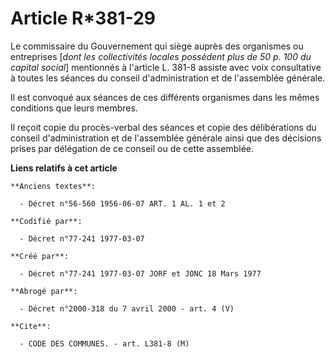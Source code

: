 # Article R*381-29

Le commissaire du Gouvernement qui siège auprès des organismes ou entreprises [*dont les collectivités locales possèdent plus
de 50 p. 100 du capital social*] mentionnés à l'article L. 381-8 assiste avec voix consultative à toutes les séances du
conseil d'administration et de l'assemblée générale.

Il est convoqué aux séances de ces différents organismes dans les mêmes conditions que leurs membres.

Il reçoit copie du procès-verbal des séances et copie des délibérations du conseil d'administration et de l'assemblée
générale ainsi que des décisions prises par délégation de ce conseil ou de cette assemblée.

**Liens relatifs à cet article**

	**Anciens textes**:

	  - Décret n°56-560 1956-06-07 ART. 1 AL. 1 et 2

	**Codifié par**:

	  - Décret n°77-241 1977-03-07

	**Créé par**:

	  - Décret n°77-241 1977-03-07 JORF et JONC 18 Mars 1977

	**Abrogé par**:

	  - Décret n°2000-318 du 7 avril 2000 - art. 4 (V)

	**Cite**:

	  - CODE DES COMMUNES. - art. L381-8 (M)
